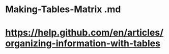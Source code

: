 # Making-Tables-Matrix .md
#
# https://help.github.com/en/articles/organizing-information-with-tables
